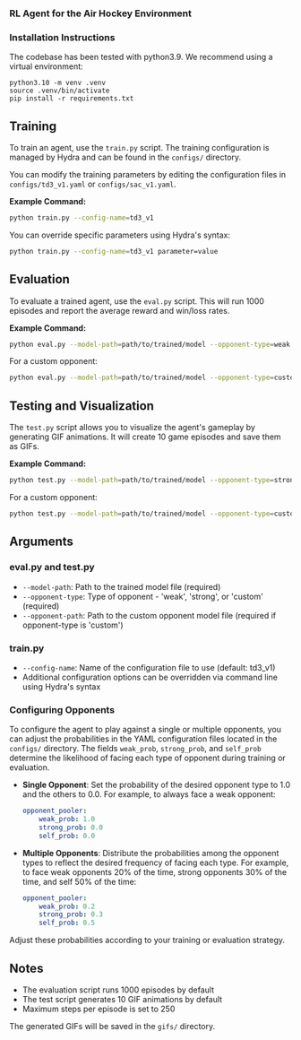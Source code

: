 ### RL Agent for the Air Hockey Environment

### Installation Instructions
The codebase has been tested with python3.9. We recommend using a virtual environment:

```
python3.10 -m venv .venv
source .venv/bin/activate
pip install -r requirements.txt
```

## Training

To train an agent, use the `train.py` script. The training configuration is managed by Hydra and can be found in the `configs/` directory.

You can modify the training parameters by editing the configuration files in `configs/td3_v1.yaml` or `configs/sac_v1.yaml`.

**Example Command:**
```bash
python train.py --config-name=td3_v1
```
You can override specific parameters using Hydra's syntax:
```bash
python train.py --config-name=td3_v1 parameter=value
```

## Evaluation

To evaluate a trained agent, use the `eval.py` script. This will run 1000 episodes and report the average reward and win/loss rates.

**Example Command:**
```bash
python eval.py --model-path=path/to/trained/model --opponent-type=weak
```
For a custom opponent:
```bash
python eval.py --model-path=path/to/trained/model --opponent-type=custom --opponent-path=path/to/custom/opponent
```

## Testing and Visualization

The `test.py` script allows you to visualize the agent's gameplay by generating GIF animations. It will create 10 game episodes and save them as GIFs.

**Example Command:**
```bash
python test.py --model-path=path/to/trained/model --opponent-type=strong
```
For a custom opponent:
```bash
python test.py --model-path=path/to/trained/model --opponent-type=custom --opponent-path=path/to/custom/opponent
```

## Arguments

### eval.py and test.py
- `--model-path`: Path to the trained model file (required)
- `--opponent-type`: Type of opponent - 'weak', 'strong', or 'custom' (required)
- `--opponent-path`: Path to the custom opponent model file (required if opponent-type is 'custom')

### train.py
- `--config-name`: Name of the configuration file to use (default: td3_v1)
- Additional configuration options can be overridden via command line using Hydra's syntax

### Configuring Opponents
To configure the agent to play against a single or multiple opponents, you can adjust the probabilities in the YAML configuration files located in the `configs/` directory. The fields `weak_prob`, `strong_prob`, and `self_prob` determine the likelihood of facing each type of opponent during training or evaluation.

- **Single Opponent**: Set the probability of the desired opponent type to 1.0 and the others to 0.0. For example, to always face a weak opponent:
  ```yaml
  opponent_pooler:
      weak_prob: 1.0
      strong_prob: 0.0
      self_prob: 0.0
  ```

- **Multiple Opponents**: Distribute the probabilities among the opponent types to reflect the desired frequency of facing each type. For example, to face weak opponents 20% of the time, strong opponents 30% of the time, and self 50% of the time:
  ```yaml
  opponent_pooler:
      weak_prob: 0.2
      strong_prob: 0.3
      self_prob: 0.5
  ```

Adjust these probabilities according to your training or evaluation strategy.

## Notes
- The evaluation script runs 1000 episodes by default
- The test script generates 10 GIF animations by default
- Maximum steps per episode is set to 250

The generated GIFs will be saved in the `gifs/` directory.
